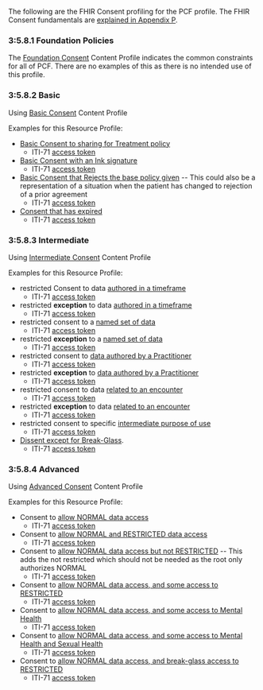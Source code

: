 The following are the FHIR Consent profiling for the PCF profile. The FHIR Consent fundamentals are [explained in Appendix P](ch-P.html#FHIR-Explainer).

### 3:5.8.1 Foundation Policies

The [Foundation Consent](StructureDefinition-IHE.PCF.consentBasic.html) Content Profile indicates the common constraints for all of PCF. There are no examples of this as there is no intended use of this profile.

<a name="basic"> </a>

### 3:5.8.2 Basic

Using [Basic Consent](StructureDefinition-IHE.PCF.consentBasic.html) Content Profile

Examples for this Resource Profile:

- [Basic Consent to sharing for Treatment policy](Consent-ex-consent-basic-treat.html)
  - ITI-71 [access token](Consent-ex-consent-basic-treat.html#notes)
- [Basic Consent with an Ink signature](Consent-ex-consent-basic-ink.html)
  - ITI-71 [access token](Consent-ex-consent-basic-ink.html#notes)
- [Basic Consent that Rejects the base policy given](Consent-ex-consent-basic-reject.html) -- This could also be a representation of a situation when the patient has changed to rejection of a prior agreement
  - ITI-71 [access token](Consent-ex-consent-basic-reject.html#notes)
- [Consent that has expired](Consent-ex-consent-expired-treat.html)
  - ITI-71 [access token](Consent-ex-consent-expired-treat.html#notes)


<a name="intermediate"> </a>

### 3:5.8.3 Intermediate

Using [Intermediate Consent](StructureDefinition-IHE.PCF.consentIntermediate.html) Content Profile

Examples for this Resource Profile:

- restricted Consent to data [authored in a timeframe](Consent-ex-consent-intermediate-timeframe.html)
  - ITI-71 [access token](Consent-ex-consent-intermediate-timeframe.html#notes)
- restricted **exception** to data [authored in a timeframe](Consent-ex-consent-intermediate-not-timeframe.html)
  - ITI-71 [access token](Consent-ex-consent-intermediate-not-timeframe.html#notes)
- restricted consent to a [named set of data](Consent-ex-consent-intermediate-data.html)
  - ITI-71 [access token](Consent-ex-consent-intermediate-data.html#notes)
- restricted **exception** to a [named set of data](Consent-ex-consent-intermediate-not-data.html)
  - ITI-71 [access token](Consent-ex-consent-intermediate-not-data.html#notes)
- restricted consent to [data authored by a Practitioner](Consent-ex-consent-intermediate-authoredby.html)
  - ITI-71 [access token](Consent-ex-consent-intermediate-authoredby.html#notes)
- restricted **exception** to [data authored by a Practitioner](Consent-ex-consent-intermediate-not-authoredby.html)
  - ITI-71 [access token](Consent-ex-consent-intermediate-not-authoredby.html#notes)
- restricted consent to data [related to an encounter](Consent-ex-consent-intermediate-encounter.html)
  - ITI-71 [access token](Consent-ex-consent-intermediate-encounter.html#notes)
- restricted **exception** to data [related to an encounter](Consent-ex-consent-intermediate-not-encounter.html)
  - ITI-71 [access token](Consent-ex-consent-intermediate-not-encounter.html#notes)
- restricted consent to specific [intermediate purpose of use](Consent-ex-consent-intermediate-purpose.html)
  - ITI-71 [access token](Consent-ex-consent-intermediate-purpose.html#notes)
- [Dissent except for Break-Glass](Consent-ex-dissent-intermediate-break-glass.html).
  - ITI-71 [access token](Consent-ex-dissent-intermediate-break-glass.html#notes)

<a name="advanced"> </a>

### 3:5.8.4 Advanced

Using [Advanced Consent](StructureDefinition-IHE.PCF.consentAdvanced.html) Content Profile

Examples for this Resource Profile:

- Consent to [allow NORMAL data access](Consent-ex-consent-advanced-normal.html)
  - ITI-71 [access token](Consent-ex-consent-advanced-normal.html#notes)
- Consent to [allow NORMAL and RESTRICTED data access](Consent-ex-consent-advanced-normal-restricted.html)
  - ITI-71 [access token](Consent-ex-consent-advanced-normal-restricted.html#notes)
- Consent to [allow NORMAL data access but not RESTRICTED](Consent-ex-consent-advanced-normal-not-restricted.html) -- This adds the not restricted which should not be needed as the root only authorizes NORMAL
  - ITI-71 [access token](Consent-ex-consent-advanced-normal-not-restricted.html#notes)
- Consent to [allow NORMAL data access, and some access to RESTRICTED](Consent-ex-consent-advanced-normal-focused-restricted.html)
  - ITI-71 [access token](Consent-ex-consent-advanced-normal-focused-restricted.html#notes)
- Consent to [allow NORMAL data access, and some access to Mental Health](Consent-ex-consent-advanced-normal-focused-psy.html)
  - ITI-71 [access token](Consent-ex-consent-advanced-normal-focused-psy.html#notes)
- Consent to [allow NORMAL data access, and some access to Mental Health and Sexual Health](Consent-ex-consent-advanced-normal-focused-psy-or-sex.html)
  - ITI-71 [access token](Consent-ex-consent-advanced-normal-focused-psy-or-sex.html#notes)
- Consent to [allow NORMAL data access, and break-glass access to RESTRICTED](Consent-ex-consent-advanced-normal-break-glass-restricted.html)
  - ITI-71 [access token](Consent-ex-consent-advanced-normal-break-glass-restricted.html#notes)
